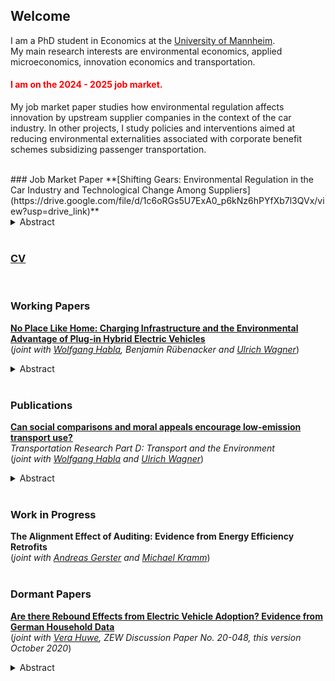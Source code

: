 ## Welcome

I am a PhD student in Economics at the [University of Mannheim](https://www.uni-mannheim.de/gess/).<br/>
My main research interests are environmental economics, applied microeconomics, innovation economics and transportation.<br/>

#### <font color="red"> I am on the 2024 - 2025 job market. </font>
My job market paper studies how environmental regulation affects innovation by upstream supplier companies in the context of the car industry. In other projects, I study policies and interventions aimed at reducing environmental externalities associated with corporate benefit schemes subsidizing passenger transportation. 

<br/>
### Job Market Paper
**[Shifting Gears: Environmental Regulation in the Car Industry and Technological Change Among Suppliers](https://drive.google.com/file/d/1c6oRGs5U7ExA0_p6kNz6hPYfXb7l3QVx/view?usp=drive_link)** <br/>
<details>
  <summary>Abstract</summary>
Decarbonizing industries to mitigate climate change requires technological change. Innovation by suppliers can play a crucial role for the technological transition, particularly when suppliers have expertise on zero-emission technologies. In this paper, I study the effect of environmental regulation in a downstream industry on the innovation outcomes of suppliers in the context of the European CO2 emission standard for passenger cars. I construct a novel data set that links administrative data on car manufacturer compliance to supplier patent data using information on automotive supply chains. To identify causal effects of changes in the stringency of the emission standard, I leverage the heterogeneous exposure of automotive suppliers to changes in the composition of the European car market in the aftermath of the 2015 Volkswagen diesel scandal. I find that exposure to more stringent environmental regulation increases innovation for zero-emission vehicle technologies among existing suppliers. In addition, the likelihood that car manufacturers form new supply chain links to firms with prior knowledge on technologies to reduce vehicle emissions increases in response to more stringent environmental regulation. These results suggest that environmental regulation induces economically significant technology spillovers to the regulated industry. 
</details>
<br/>


### [CV](/docs/assets/pdf/CV_jgessner.pdf)
<br/>

### Working Papers
**[No Place Like Home: Charging Infrastructure and the Environmental Advantage of Plug-in Hybrid Electric Vehicles](https://papers.ssrn.com/sol3/papers.cfm?abstract_id=4932955)** <br/> (*joint with [Wolfgang Habla](https://www.dhbw-vs.de/hochschule/mitarbeitende/wolfgang-habla.html), Benjamin Rübenacker and [Ulrich Wagner](https://ulrichwagner.eu/)*)<br/>
<details>
  <summary>Abstract</summary>
Many European companies operating company car fleets face the challenge of lowering CO2 emissions from their fleets. A particularly large lever in this regard exists for Plug-in Hybrid Electric Vehicles (PHEVs), as those can be run on fuel or electricity and often exhibit low electric driving shares. This paper examines the effects of a large German company installing charging stations at their employees' homes. Leveraging quasi-experimental variation in the delivery and installation of home chargers, we quantify the impact of this technology on energy use and CO2 emissions of 856 PHEV company cars. As fuel and electricity expenditures for these cars are covered by the employer, home charging mainly changes the non-monetary costs to an employee. We find that access to home charging increases electricity consumption by 317.9 kWh per quarter and decreases fuel consumption by 97.97 liters, reducing CO2 emissions by 38%. Moreover, access to home charging increases the employee's propensity to choose a  Battery Electric Vehicle (BEV) upon renewal of the lease by 30%-points. We use these estimates to compute private levelized abatement costs of home chargers for a range of scenarios characterizing the diffusion of BEVs. With current tax-inclusive energy prices, home chargers break even for the company within eight to 16 years. 
</details>
<br/>


### Publications
**[Can social comparisons and moral appeals encourage low-emission transport use?](https://www.sciencedirect.com/science/article/pii/S1361920924002463)** <br/>*Transportation Research Part D: Transport and the Environment* <br/> (*joint with [Wolfgang Habla](https://www.dhbw-vs.de/hochschule/mitarbeitende/wolfgang-habla.html) and [Ulrich Wagner](https://ulrichwagner.eu/)*)<br/>
<details>
  <summary>Abstract</summary>
Because company cars add to corporate CO2 footprints, companies are beginning to replace cars with mobility budgets that employees can use for leisure and commuting trips. This study examines whether nudges can encourage sustainable travel in such a subsidized setting. We conduct a field experiment with 341 employees of a large German company. Observing expenditure items charged to the mobility budget, we test if social comparisons and a climate-related moral appeal induce a shift towards low-emissions transport modes. We find that simultaneous application of both nudges causes a reduction in car use, particularly taxi and ride sharing, as well as substitution towards micromobility, but not public transport. The social comparison alone is not effective, and the treatment effects of the combined nudge vanish in the second half of the treatment period. Survey evidence suggests that these results are driven by a minority that complies with the communicated social norm.
</details>
<br/>

### Work in Progress
**The Alignment Effect of Auditing: Evidence from Energy Efficiency Retrofits** <br/> (*joint with [Andreas Gerster](https://sites.google.com/site/andgerster/) and [Michael Kramm](https://sites.google.com/site/michaelkramm/)*)<br/>
<br/>

### Dormant Papers
**[Are there Rebound Effects from Electric Vehicle Adoption? Evidence from German Household Data](https://ftp.zew.de/pub/zew-docs/dp/dp20048.pdf)** <br/> (*joint with [Vera Huwe](https://www.uni-due.de/soziooekonomie/huwe), ZEW Discussion Paper No. 20-048, this version October 2020*)<br/>
<details>
  <summary>Abstract</summary>
    We analyze rebound effects of electric vehicle adoption on both the extensive (vehicle ownership) and the intensive (vehicle mileage) margin using cross-sectional household level data on vehilce ownership and use from Germany. For the identification of changes in the number of cars owned after electric vehicle adoption, we predict counterfactual car ownership using a supervised learning approach. We then investigate the effect of electric vehicle adoption on household mileage based on a matching of households owning electric vehicles to similar owners of conventional cars. We cannot verify a significant increase in the number of cars owned for households with one electric and one conventional vehicle. However, electric vehicle ownership is associated with a significant reduction in annual mileage of -23 % of the sample mean. For the selection of covariates for matching, we contrast an ad hoc variable selection with a data-driven variable selection method (double LASSO). Here, we find that the data-driven variable selection changes the magnitude of the estimation results substantially.
</details>
      
